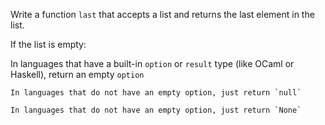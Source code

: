Write a function `last` that accepts a list and returns the last element in the list.

If the list is empty:

In languages that have a built-in `option` or `result` type (like OCaml or Haskell), return an empty `option`

~~~if-not:python
In languages that do not have an empty option, just return `null`
~~~
~~~if:python
In languages that do not have an empty option, just return `None`
~~~